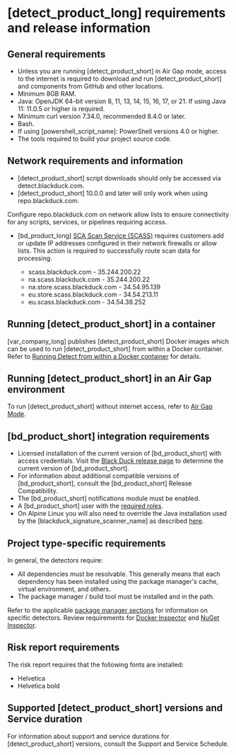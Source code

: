 # [detect_product_long] requirements and release information

## General requirements

* Unless you are running [detect_product_short] in Air Gap mode, access to the internet is required to download and run [detect_product_short] and components from GitHub and other locations.     
* Minimum 8GB RAM.   
* Java: OpenJDK 64-bit version 8, 11, 13, 14, 15, 16, 17, or 21. If using Java 11: 11.0.5 or higher is required.   
* Minimum curl version 7.34.0, recommended 8.4.0 or later.   
* Bash.   
* If using [powershell_script_name]: PowerShell versions 4.0 or higher.   
* The tools required to build your project source code.   

## Network requirements and information

* [detect_product_short] script downloads should only be accessed via detect.blackduck.com.
* [detect_product_short] 10.0.0 and later will only work when using repo.blackduck.com. 

<note type="tip">Configure repo.blackduck.com on network allow lists to ensure connectivity for any scripts, services, or pipelines requiring access.</note>

* [bd_product_long] [SCA Scan Service (SCASS)](https://community.blackduck.com/s/question/0D5Uh00000O2ZSYKA3/black-duck-sca-new-ip-address-requirements-for-2025) requires customers add or update IP addresses configured in their network firewalls or allow lists. This action is required to successfully route scan data for processing.

	* scass.blackduck.com - 35.244.200.22
	* na.scass.blackduck.com - 35.244.200.22
	* na.store.scass.blackduck.com - 34.54.95.139
	* eu.store.scass.blackduck.com - 34.54.213.11
	* eu.scass.blackduck.com - 34.54.38.252
	
## Running [detect_product_short] in a container

[var_company_long] publishes [detect_product_short] Docker images which can be used to run [detect_product_short] from within a Docker container. Refer to [Running Detect from within a Docker container](../runningdetect/runincontainer.md) for details.

## Running [detect_product_short] in an Air Gap environment

To run [detect_product_short] without internet access, refer to [Air Gap Mode](../downloadingandinstalling/airgap.md).

## [bd_product_short] integration requirements

* Licensed installation of the current version of [bd_product_short] with access credentials.
Visit the [Black Duck release page](https://github.com/blackducksoftware/hub/releases) to determine the current version of [bd_product_short].
* For information about additional compatible versions of [bd_product_short], consult the
<xref href="Black-Duck-Release-Compatibility.dita" scope="peer"> [bd_product_short] Release Compatibility.<data name="facets" value="pubname=blackduck-compatibility"/>
* The [bd_product_short] notifications module must be enabled.
* A [bd_product_short] user with the [required roles](usersandroles.md).
* On Alpine Linux you will also need to override the Java installation used by the [blackduck_signature_scanner_name] as
described [here](../troubleshooting/solutions.md#ariaid-title29).

## Project type-specific requirements

In general, the detectors require:

* All dependencies must be resolvable. This generally means that each dependency has been installed using the package manager's cache, virtual environment, and others.
* The package manager / build tool must be installed and in the path.

Refer to the applicable [package manager sections](../packagemgrs/overview.md) for information on specific detectors. 
<note type="important">Review requirements for [Docker Inspector](../packagemgrs/docker/intro.md) and [NuGet Inspector](../packagemgrs/nuget.md).</note>

## Risk report requirements

The risk report requires that the following fonts are installed:

* Helvetica
* Helvetica bold

## Supported [detect_product_short] versions and Service duration

For information about support and service durations for [detect_product_short] versions, consult the
<xref href="Support-and-Service-Schedule.dita" scope="peer"> Support and Service Schedule.<data name="facets" value="pubname=blackduck-compatibility"/>
